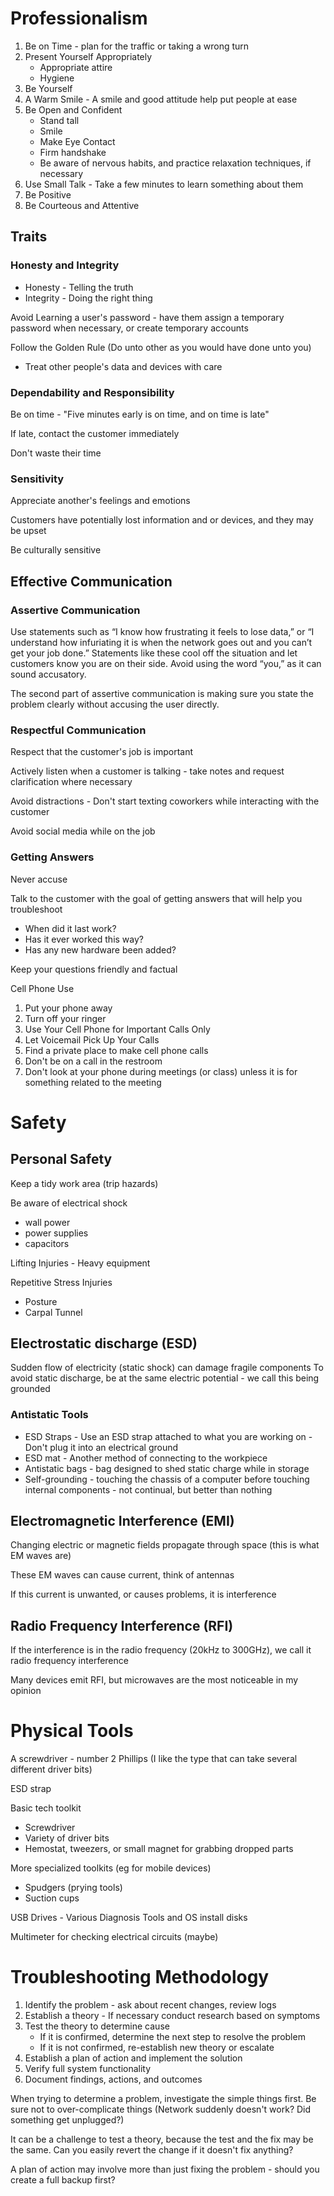 # Professionalism

1. Be on Time - plan for the traffic or taking a wrong turn
2. Present Yourself Appropriately
   * Appropriate attire
   * Hygiene
3. Be Yourself
4. A Warm Smile - A smile and good attitude help put people at ease
5. Be Open and Confident
   * Stand tall
   * Smile
   * Make Eye Contact
   * Firm handshake
   * Be aware of nervous habits, and practice relaxation techniques, if necessary
6. Use Small Talk - Take a few minutes to learn something about them
7. Be Positive
8. Be Courteous and Attentive

## Traits

### Honesty and Integrity

* Honesty - Telling the truth
* Integrity - Doing the right thing

Avoid Learning a user's password - have them assign a temporary password when necessary, or create temporary accounts

Follow the Golden Rule (Do unto other as you would have done unto you)

* Treat other people's data and devices with care

### Dependability and Responsibility

Be on time - "Five minutes early is on time, and on time is late"

If late, contact the customer immediately

Don't waste their time

### Sensitivity

Appreciate another's feelings and emotions

Customers have potentially lost information and or devices, and they may be upset

Be culturally sensitive

## Effective Communication

### Assertive Communication

Use statements such as “I know how frustrating it feels to lose data,” or “I understand how infuriating it is when the network goes out and you can’t get your job done.” Statements like these cool off the situation and let customers know you are on their side. Avoid using the word “you,” as it can sound accusatory.

The second part of assertive communication is making sure you state the problem clearly without accusing the user directly.

### Respectful Communication

Respect that the customer's job is important

Actively listen when a customer is talking - take notes and request clarification where necessary

Avoid distractions - Don't start texting coworkers while interacting with the customer

Avoid social media while on the job

### Getting Answers

Never accuse

Talk to the customer with the goal of getting answers that will help you troubleshoot

* When did it last work?
* Has it ever worked this way?
* Has any new hardware been added?

Keep your questions friendly and factual

Cell Phone Use

1. Put your phone away
2. Turn off your ringer
3. Use Your Cell Phone for Important Calls Only
4. Let Voicemail Pick Up Your Calls
5. Find a private place to make cell phone calls
6. Don't be on a call in the restroom
7. Don't look at your phone during meetings (or class) unless it is for something related to the meeting

# Safety

## Personal Safety

Keep a tidy work area (trip hazards)

Be aware of electrical shock

* wall power
* power supplies
* capacitors

Lifting Injuries - Heavy equipment

Repetitive Stress Injuries

* Posture
* Carpal Tunnel

## Electrostatic discharge (ESD)

Sudden flow of electricity (static shock) can damage fragile components
To avoid static discharge, be at the same electric potential - we call this being grounded

### Antistatic Tools

* ESD Straps - Use an ESD strap attached to what you are working on - Don't plug it into an electrical ground
* ESD mat - Another method of connecting to the workpiece
 * Antistatic bags - bag designed to shed static charge while in storage
 * Self-grounding - touching the chassis of a computer before touching internal components - not continual, but better than nothing

## Electromagnetic Interference (EMI)

Changing electric or magnetic fields propagate through space (this is what EM waves are)

These EM waves can cause current, think of antennas

If this current is unwanted, or causes problems, it is interference

## Radio Frequency Interference (RFI)

If the interference is in the radio frequency (20kHz to 300GHz), we call it radio frequency interference

Many devices emit RFI, but microwaves are the most noticeable in my opinion

# Physical Tools

A screwdriver - number 2 Phillips (I like the type that can take several different driver bits)

ESD strap

Basic tech toolkit

* Screwdriver
* Variety of driver bits
* Hemostat, tweezers, or small magnet for grabbing dropped parts

More specialized toolkits (eg for mobile devices)

* Spudgers (prying tools)
* Suction cups

USB Drives - Various Diagnosis Tools and OS install disks

Multimeter for checking electrical circuits (maybe)

# Troubleshooting Methodology

1. Identify the problem - ask about recent changes, review logs
2. Establish a theory - If necessary conduct research based on symptoms
3. Test the theory to determine cause
   * If it is confirmed, determine the next step to resolve the problem
   * If it is not confirmed, re-establish new theory or escalate
4. Establish a plan of action and implement the solution
5. Verify full system functionality
6. Document findings, actions, and outcomes

When trying to determine a problem, investigate the simple things first. Be sure not to over-complicate things (Network suddenly doesn't work? Did something get unplugged?)

It can be a challenge to test a theory, because the test and the fix may be the same. Can you easily revert the change if it doesn't fix anything?

A plan of action may involve more than just fixing the problem - should you create a full backup first?

